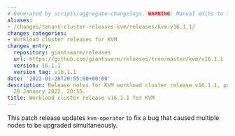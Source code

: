 ```yaml
---
# Generated by scripts/aggregate-changelogs. WARNING: Manual edits to this files will be overwritten.
aliases:
- /changes/tenant-cluster-releases-kvm/releases/kvm-v16.1.1/
changes_categories:
- Workload cluster releases for KVM
changes_entry:
  repository: giantswarm/releases
  url: https://github.com/giantswarm/releases/tree/master/kvm/v16.1.1
  version: 16.1.1
  version_tag: v16.1.1
date: '2022-01-28T20:55:00+00:00'
description: Release notes for KVM workload cluster release v16.1.1, published on
  28 January 2022, 20:55.
title: Workload cluster release v16.1.1 for KVM
---
```


This patch release updates `kvm-operator` to fix a bug that caused multiple nodes to be upgraded simultaneously.
